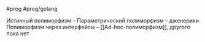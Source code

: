 #prog #prog/golang 

Истинный полиморфизм – Параметрический полиморфизм – дженерики
Полиморфизм через интерфейсы – [[Ad-hoc-полиморфизм]], другого пока нет
